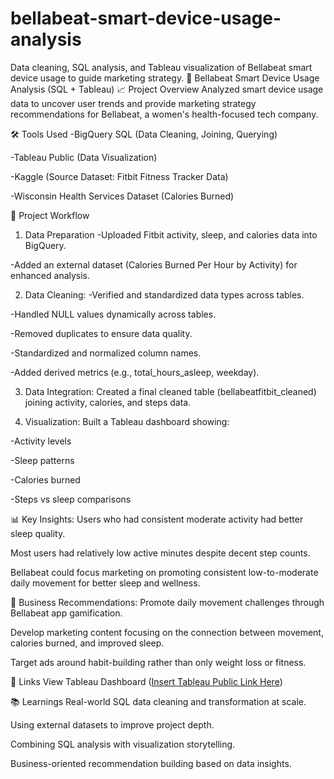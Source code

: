 # bellabeat-smart-device-usage-analysis
Data cleaning, SQL analysis, and Tableau visualization of Bellabeat smart device usage to guide marketing strategy.
📄 Bellabeat Smart Device Usage Analysis (SQL + Tableau)
📈 Project Overview
Analyzed smart device usage data to uncover user trends and provide marketing strategy recommendations for Bellabeat, a women's health-focused tech company.

🛠 Tools Used
-BigQuery SQL (Data Cleaning, Joining, Querying)

-Tableau Public (Data Visualization)

-Kaggle (Source Dataset: Fitbit Fitness Tracker Data)

-Wisconsin Health Services Dataset (Calories Burned)

🚀 Project Workflow
1. Data Preparation
-Uploaded Fitbit activity, sleep, and calories data into BigQuery.

-Added an external dataset (Calories Burned Per Hour by Activity) for enhanced analysis.

2. Data Cleaning:
-Verified and standardized data types across tables.

-Handled NULL values dynamically across tables.

-Removed duplicates to ensure data quality.

-Standardized and normalized column names.

-Added derived metrics (e.g., total_hours_asleep, weekday).

3. Data Integration:
Created a final cleaned table (bellabeatfitbit_cleaned) joining activity, calories, and steps data.

4. Visualization:
Built a Tableau dashboard showing:

-Activity levels

-Sleep patterns

-Calories burned

-Steps vs sleep comparisons

📊 Key Insights:
Users who had consistent moderate activity had better sleep quality.

Most users had relatively low active minutes despite decent step counts.

Bellabeat could focus marketing on promoting consistent low-to-moderate daily movement for better sleep and wellness.

🎯 Business Recommendations: 
Promote daily movement challenges through Bellabeat app gamification.

Develop marketing content focusing on the connection between movement, calories burned, and improved sleep.

Target ads around habit-building rather than only weight loss or fitness.

🔗 Links
View Tableau Dashboard ([Insert Tableau Public Link Here](https://public.tableau.com/views/BellaBeatFitbitDataAnalysis/Story1?:language=en-US&:sid=&:redirect=auth&:display_count=n&:origin=viz_share_link))


📚 Learnings
Real-world SQL data cleaning and transformation at scale.

Using external datasets to improve project depth.

Combining SQL analysis with visualization storytelling.

Business-oriented recommendation building based on data insights.

